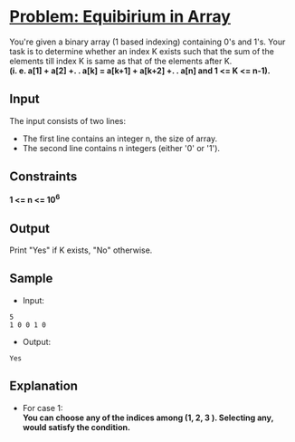 # [Problem: Equibirium in Array](https://my.newtonschool.co/playground/code/ix0o5csxkbtt)

You're given a binary array (1 based indexing) containing 0's and 1's. Your task is to determine whether an index K exists such that the sum of the elements till index K is same as that of the elements after K. <br>
**(i. e. a[1] + a[2] +. . a[k] = a[k+1] + a[k+2] +. . a[n] and 1 <= K <= n-1).**

## Input

The input consists of two lines:
- The first line contains an integer n, the size of array.
- The second line contains n integers (either '0' or '1').

## Constraints

**1 <= n <= 10<sup>6</sup>**

## Output

Print "Yes" if K exists, "No" otherwise.

## Sample

- Input:
```
5
1 0 0 1 0
```

- Output:
```
Yes
```

## Explanation

- For case 1: <br> **You can choose any of the indices among (1, 2, 3 ). Selecting any, would satisfy the condition.**
